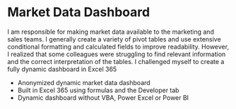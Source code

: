 # Market Data Dashboard

I am responsible for making market data available to the marketing and sales teams. I generally create a variety of pivot tables and use extensive conditional formatting and calculated fields to improve readability. However, I realized that some colleagues were struggling to find relevant information and the correct interpretation of the tables. I challenged myself to create a fully dynamic dashboard in Excel 365



  - Anonymized dynamic market data dashboard
  - Built in Excel 365 using formulas and the Developer tab
  - Dynamic dashboard without VBA, Power Excel or Power BI


